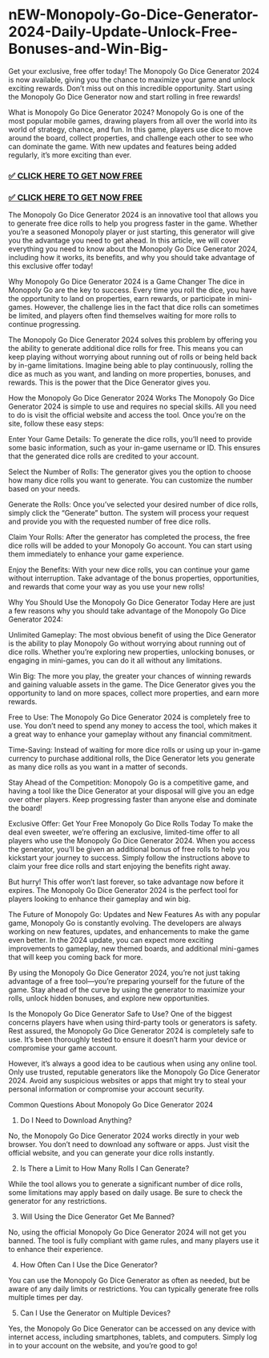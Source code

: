 # nEW-Monopoly-Go-Dice-Generator-2024-Daily-Update-Unlock-Free-Bonuses-and-Win-Big-
Get your exclusive, free offer today! The Monopoly Go Dice Generator 2024 is now available, giving you the chance to maximize your game and unlock exciting rewards. Don’t miss out on this incredible opportunity. Start using the Monopoly Go Dice Generator now and start rolling in free rewards! 

What is Monopoly Go Dice Generator 2024?
Monopoly Go is one of the most popular mobile games, drawing players from all over the world into its world of strategy, chance, and fun. In this game, players use dice to move around the board, collect properties, and challenge each other to see who can dominate the game. With new updates and features being added regularly, it’s more exciting than ever.

### [✅ CLICK HERE TO GET NOW FREE](https://rnap.xyz/rublox/)

### [✅ CLICK HERE TO GET NOW FREE](https://rnap.xyz/rublox/)

The Monopoly Go Dice Generator 2024 is an innovative tool that allows you to generate free dice rolls to help you progress faster in the game. Whether you’re a seasoned Monopoly player or just starting, this generator will give you the advantage you need to get ahead. In this article, we will cover everything you need to know about the Monopoly Go Dice Generator 2024, including how it works, its benefits, and why you should take advantage of this exclusive offer today!

Why Monopoly Go Dice Generator 2024 is a Game Changer
The dice in Monopoly Go are the key to success. Every time you roll the dice, you have the opportunity to land on properties, earn rewards, or participate in mini-games. However, the challenge lies in the fact that dice rolls can sometimes be limited, and players often find themselves waiting for more rolls to continue progressing.

The Monopoly Go Dice Generator 2024 solves this problem by offering you the ability to generate additional dice rolls for free. This means you can keep playing without worrying about running out of rolls or being held back by in-game limitations. Imagine being able to play continuously, rolling the dice as much as you want, and landing on more properties, bonuses, and rewards. This is the power that the Dice Generator gives you.

How the Monopoly Go Dice Generator 2024 Works
The Monopoly Go Dice Generator 2024 is simple to use and requires no special skills. All you need to do is visit the official website and access the tool. Once you’re on the site, follow these easy steps:

Enter Your Game Details: To generate the dice rolls, you’ll need to provide some basic information, such as your in-game username or ID. This ensures that the generated dice rolls are credited to your account.

Select the Number of Rolls: The generator gives you the option to choose how many dice rolls you want to generate. You can customize the number based on your needs.

Generate the Rolls: Once you’ve selected your desired number of dice rolls, simply click the “Generate” button. The system will process your request and provide you with the requested number of free dice rolls.

Claim Your Rolls: After the generator has completed the process, the free dice rolls will be added to your Monopoly Go account. You can start using them immediately to enhance your game experience.

Enjoy the Benefits: With your new dice rolls, you can continue your game without interruption. Take advantage of the bonus properties, opportunities, and rewards that come your way as you use your new rolls!

Why You Should Use the Monopoly Go Dice Generator Today
Here are just a few reasons why you should take advantage of the Monopoly Go Dice Generator 2024:

Unlimited Gameplay: The most obvious benefit of using the Dice Generator is the ability to play Monopoly Go without worrying about running out of dice rolls. Whether you’re exploring new properties, unlocking bonuses, or engaging in mini-games, you can do it all without any limitations.

Win Big: The more you play, the greater your chances of winning rewards and gaining valuable assets in the game. The Dice Generator gives you the opportunity to land on more spaces, collect more properties, and earn more rewards.

Free to Use: The Monopoly Go Dice Generator 2024 is completely free to use. You don’t need to spend any money to access the tool, which makes it a great way to enhance your gameplay without any financial commitment.

Time-Saving: Instead of waiting for more dice rolls or using up your in-game currency to purchase additional rolls, the Dice Generator lets you generate as many dice rolls as you want in a matter of seconds.

Stay Ahead of the Competition: Monopoly Go is a competitive game, and having a tool like the Dice Generator at your disposal will give you an edge over other players. Keep progressing faster than anyone else and dominate the board!

Exclusive Offer: Get Your Free Monopoly Go Dice Rolls Today
To make the deal even sweeter, we’re offering an exclusive, limited-time offer to all players who use the Monopoly Go Dice Generator 2024. When you access the generator, you’ll be given an additional bonus of free rolls to help you kickstart your journey to success. Simply follow the instructions above to claim your free dice rolls and start enjoying the benefits right away.

But hurry! This offer won’t last forever, so take advantage now before it expires. The Monopoly Go Dice Generator 2024 is the perfect tool for players looking to enhance their gameplay and win big.

The Future of Monopoly Go: Updates and New Features
As with any popular game, Monopoly Go is constantly evolving. The developers are always working on new features, updates, and enhancements to make the game even better. In the 2024 update, you can expect more exciting improvements to gameplay, new themed boards, and additional mini-games that will keep you coming back for more.

By using the Monopoly Go Dice Generator 2024, you’re not just taking advantage of a free tool—you’re preparing yourself for the future of the game. Stay ahead of the curve by using the generator to maximize your rolls, unlock hidden bonuses, and explore new opportunities.

Is the Monopoly Go Dice Generator Safe to Use?
One of the biggest concerns players have when using third-party tools or generators is safety. Rest assured, the Monopoly Go Dice Generator 2024 is completely safe to use. It’s been thoroughly tested to ensure it doesn’t harm your device or compromise your game account.

However, it’s always a good idea to be cautious when using any online tool. Only use trusted, reputable generators like the Monopoly Go Dice Generator 2024. Avoid any suspicious websites or apps that might try to steal your personal information or compromise your account security.

Common Questions About Monopoly Go Dice Generator 2024
1. Do I Need to Download Anything?

No, the Monopoly Go Dice Generator 2024 works directly in your web browser. You don’t need to download any software or apps. Just visit the official website, and you can generate your dice rolls instantly.

2. Is There a Limit to How Many Rolls I Can Generate?

While the tool allows you to generate a significant number of dice rolls, some limitations may apply based on daily usage. Be sure to check the generator for any restrictions.

3. Will Using the Dice Generator Get Me Banned?

No, using the official Monopoly Go Dice Generator 2024 will not get you banned. The tool is fully compliant with game rules, and many players use it to enhance their experience.

4. How Often Can I Use the Dice Generator?

You can use the Monopoly Go Dice Generator as often as needed, but be aware of any daily limits or restrictions. You can typically generate free rolls multiple times per day.

5. Can I Use the Generator on Multiple Devices?

Yes, the Monopoly Go Dice Generator can be accessed on any device with internet access, including smartphones, tablets, and computers. Simply log in to your account on the website, and you’re good to go!
